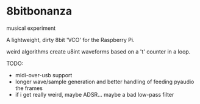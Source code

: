 # 8bitbonanza
musical experiment

A lightweight, dirty 8bit 'VCO' for the Raspberry Pi.

weird algorithms create u8int waveforms based on a 't' counter in a loop.

TODO:
- midi-over-usb support
- longer wave/sample generation and better handling of feeding pyaudio the frames
- if i get really weird, maybe ADSR... maybe a bad low-pass filter